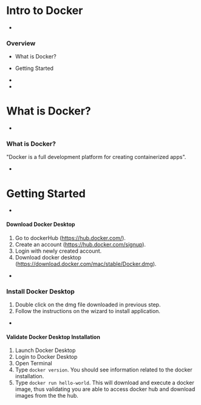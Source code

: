 # Intro to Docker

-

### Overview

- What is Docker?
- Getting Started

-
-

# What is Docker?

-

### What is Docker?

"Docker is a full development platform for creating containerized apps".

-

# Getting Started

-

#### Download Docker Desktop

1. Go to dockerHub (https://hub.docker.com/).
2. Create an account (https://hub.docker.com/signup).
3. Login with newly created account.
4. Download docker desktop (https://download.docker.com/mac/stable/Docker.dmg).

-

### Install Docker Desktop

1. Double click on the dmg file downloaded in previous step.
2. Follow the instructions on the wizard to install application.

-

#### Validate Docker Desktop Installation

1. Launch Docker Desktop
2. Login to Docker Desktop
3. Open Terminal
4. Type `docker version`. You should see information related to the docker installation.
5. Type `docker run hello-world`. This will download and execute a docker image, thus validating you are able to access docker hub and download images from the the hub.
